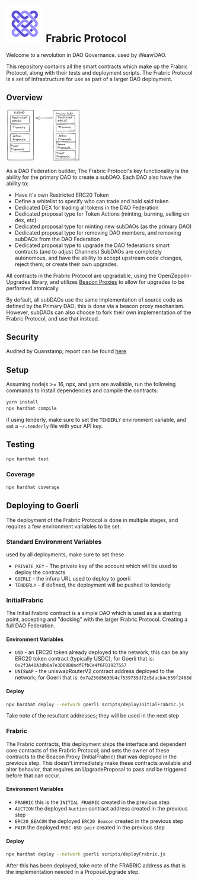 
# <img src="docs/logo.png" alt="logo" width="100"/> Frabric Protocol
Welcome to a revolution in DAO Governance. used by WeavrDAO.

This repository contains all the smart contracts which make up the Frabric Protocol, along with their tests and deployment scripts.
The Frabric Protocol is a set of infrastructure for use as part of a larger DAO deployment.

## Overview

<img src="docs/dao_diagram.png" alt="diagram" width="200"/>

As a DAO Federation builder, The Frabric Protocol's key functionality is the ability for the primary DAO to create a subDAO.
Each DAO also have the ability to:
- Have it's own Restricted ERC20 Token
- Define a whitelist to specify who can trade and hold said token
- Dedicated DEX for trading all tokens in the DAO Federation
- Dedicated proposal type for Token Actions (minting, burning, selling on dex, etc)
- Dedicated proposal type for minting new subDAOs (as the primary DAO)
- Dedicated proposal type for removing DAO members, and removing subDAOs from the DAO Federation
- Dedicated proposal type to upgrade the DAO federations smart contracts (and to adjust Channels)
SubDAOs are completely autonomous, and have the ability to accept upstream code changes, reject them; or create their own upgrades.

All contracts in the Frabric Protocol are upgradable, using the OpenZepplin-Upgrades library, and utilizes
[Beacon Proxies](https://docs.openzeppelin.com/contracts/3.x/api/proxy#BeaconProxy) to allow for upgrades to be performed atomically.

By default, all subDAOs use the same implementation of source code as defined by the Primary DAO; this is done via a beacon proxy mechanism.
However, subDAOs can also choose to fork their own implementation of the Frabric Protocol, and use that instead.

## Security

Audited by Quanstamp; report can be found [here](docs/audit_june2022.pdf)

## Setup

Assuming nodejs >= 16, npx, and yarn are available, run the following commands to install dependencies and compile the contracts:

```bash
yarn install
npx hardhat compile
```
if using tenderly, make sure to set the `TENDERLY` environment variable, and set a `~/.tenderly` file with your API key.

## Testing

```bash
npx hardhat test
```

### Coverage

```bash
npx hardhat coverage
```


## Deploying to Goerli 
The deployment of the Frabric Protocol is done in multiple stages, and requires a few environment variables to be set.
### Standard Environment Variables
used by all deployments, make sure to set these
- `PRIVATE_KEY` - The private key of the account which will be used to deploy the contracts
- `GOERLI` - the infura URL used to deploy to goerli
- `TENDERLY` - if defined, the deployment will be pushed to tenderly

### InitialFrabric
The Initial Frabric contract is a simple DAO which is used as a a starting point, accepting and "docking" with the larger Frabric Protocol. Creating a full DAO Federation.
#### Environment Variables
- `USD` - an ERC20 token already deployed to the network; this can be any ERC20 token contract (typically USDC), for Goerli that is: `0x2f3A40A3db8a7e3D09B0adfEfbCe4f6F81927557`
- `UNISWAP` - the uniswapRouterV2 contract address deployed to the network; for Goerli that is: `0x7a250d5630b4cf539739df2c5dacb4c659f2488d`
#### Deploy
```bash 
npx hardhat deploy --network goerli scripts/deployInitialFrabric.js
```

Take note of the resultant addresses; they will be used in the next step

### Frabric
The Frabric contracts, this deployment ships the interface and dependent core contracts of the Frabric Protocol; and sets the owner of these contracts to the Beacon Proxy (InitialFrabric) that was deployed in the previous step.
This doesn't immediately make these contracts available and alter behavior, that requires an UpgradeProposal to pass and be triggered before that can occur.

#### Environment Variables
- `FRABRIC` this is the `INITIAL FRABRIC` created in the previous step
- `AUCTION` the deployed `Auction` contract address created in the previous step
- `ERC20_BEACON` the deployed `ERC20 Beacon` created in the previous step
- `PAIR` the deployed `FRBC-USD pair` created in the previous step

#### Deploy
```bash
npx hardhat deploy --network goerli scripts/deployFrabric.js
```
After this has been deployed, take note of the FRABRIC address as that is the implementation needed in a ProposeUpgrade step.
